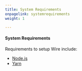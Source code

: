 ```yaml
---
title: System Requirements
onpagelink: systemrequirements
weight: 1

---
```


#### **System Requirements**

Requirements to setup Wire include:

*   [Node.js](https://nodejs.org/)
*   [Yarn](https://yarnpkg.com/)
